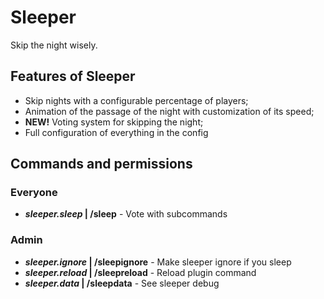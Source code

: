 # Sleeper

Skip the night wisely.

## Features of Sleeper

- Skip nights with a configurable percentage of players;
- Animation of the passage of the night with customization of its speed;
- **NEW!** Voting system for skipping the night;
- Full configuration of everything in the config

## Commands and permissions

### Everyone

- ***sleeper.sleep* | /sleep** - Vote with subcommands

### Admin

- ***sleeper.ignore* | /sleepignore** - Make sleeper ignore if you sleep
- ***sleeper.reload* | /sleepreload** - Reload plugin command
- ***sleeper.data* | /sleepdata** - See sleeper debug
